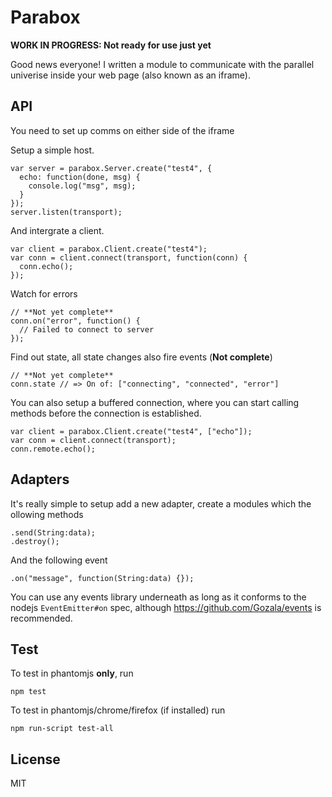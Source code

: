 # Parabox
**WORK IN PROGRESS: Not ready for use just yet**

Good news everyone! I written a module to communicate with the parallel univerise inside your web page (also known as an iframe).


## API
You need to set up comms on either side of the iframe

Setup a simple host.

    var server = parabox.Server.create("test4", {
      echo: function(done, msg) {
        console.log("msg", msg);
      }
    });
    server.listen(transport);

And intergrate a client.

    var client = parabox.Client.create("test4");
    var conn = client.connect(transport, function(conn) {
      conn.echo();
    });

Watch for errors

    // **Not yet complete**
    conn.on("error", function() {
      // Failed to connect to server
    });

Find out state, all state changes also fire events (**Not complete**)

    // **Not yet complete**
    conn.state // => On of: ["connecting", "connected", "error"]

You can also setup a buffered connection, where you can start calling methods before the connection is established.

    var client = parabox.Client.create("test4", ["echo"]);
    var conn = client.connect(transport);
    conn.remote.echo();


## Adapters
It's really simple to setup add a new adapter, create a modules which the ollowing methods

    .send(String:data);
    .destroy();

And the following event

    .on("message", function(String:data) {});

You can use any events library underneath as long as it conforms to the nodejs `EventEmitter#on` spec, although <https://github.com/Gozala/events> is recommended.


## Test
To test in phantomjs **only**, run

    npm test

To test in phantomjs/chrome/firefox (if installed) run

    npm run-script test-all


## License
MIT

